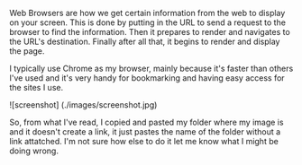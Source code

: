 Web Browsers are how we get certain information from the web to display on your screen. This is done by putting in
the URL to send a request to the browser to find the information. Then it prepares to render and navigates to the URL's destination.
Finally after all that, it begins to render and display the page. 

I typically use Chrome as my browser, mainly because it's faster than others I've used and it's very handy for bookmarking and having
easy access for the sites I use. 


![screenshot] (./images/screenshot.jpg)

So, from what I've read, I copied and pasted my folder where my image is and it doesn't create a link, it just pastes 
the name of the folder without a link attatched. I'm not sure how else to do it let me know what I might be doing wrong.
